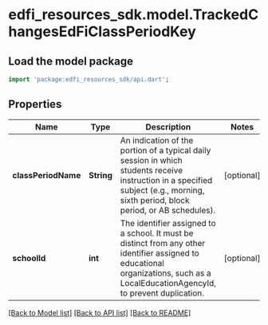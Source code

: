 # edfi_resources_sdk.model.TrackedChangesEdFiClassPeriodKey

## Load the model package
```dart
import 'package:edfi_resources_sdk/api.dart';
```

## Properties
Name | Type | Description | Notes
------------ | ------------- | ------------- | -------------
**classPeriodName** | **String** | An indication of the portion of a typical daily session in which students receive instruction in a specified subject (e.g., morning, sixth period, block period, or AB schedules). | [optional] 
**schoolId** | **int** | The identifier assigned to a school. It must be distinct from any other identifier assigned to educational organizations, such as a LocalEducationAgencyId, to prevent duplication. | [optional] 

[[Back to Model list]](../README.md#documentation-for-models) [[Back to API list]](../README.md#documentation-for-api-endpoints) [[Back to README]](../README.md)


